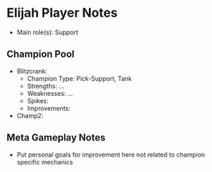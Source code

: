 # Elijah Player Notes

* Main role(s): Support

## Champion Pool

* Blitzcrank:
    * Champion Type:    Pick-Support, Tank
    * Strengths:        ...
    * Weaknesses:       ...
    * Spikes:
    * Improvements:
* Champ2:

## Meta Gameplay Notes

* Put personal goals for improvement here not related to champion specific mechanics
